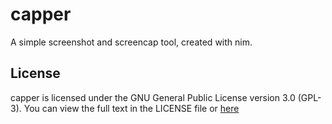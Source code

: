 # capper

A simple screenshot and screencap tool, created with nim.

## License

capper is licensed under the GNU General Public License version 3.0 (GPL-3). You can view the full text in the LICENSE file or [here](https://www.gnu.org/licenses/gpl-3.0.txt)